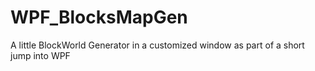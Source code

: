 # WPF_BlocksMapGen
A little BlockWorld Generator in a customized window as part of a short jump into WPF
